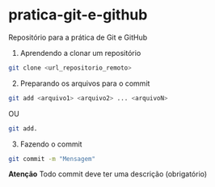 # pratica-git-e-github
Repositório para a prática de Git e GitHub

1. Aprendendo a clonar um repositório

```bash
git clone <url_repositorio_remoto>
```
2. Preparando os arquivos para o commit

```bash
git add <arquivo1> <arquivo2> ... <arquivoN>
```

OU
```bash
git add.
```

3. Fazendo o commit

```bash
git commit -m "Mensagem"
```
**Atenção** Todo commit deve ter uma descrição (obrigatório)